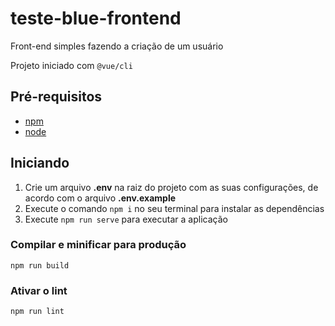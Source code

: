 # teste-blue-frontend

Front-end simples fazendo a criação de um usuário

Projeto iniciado com `@vue/cli`

## Pré-requisitos

- [npm](https://www.npmjs.com/get-npm)
- [node](https://nodejs.org/pt-br/download/)

## Iniciando

1. Crie um arquivo **.env** na raiz do projeto com as suas configurações, de acordo com o arquivo **.env.example**
2. Execute o comando `npm i` no seu terminal para instalar as dependências
3. Execute `npm run serve` para executar a aplicação

### Compilar e minificar para produção

```
npm run build
```

### Ativar o lint

```
npm run lint
```
